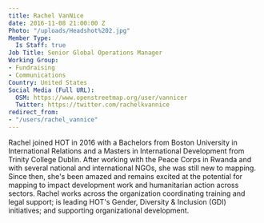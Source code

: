 ```yaml
---
title: Rachel VanNice
date: 2016-11-08 21:00:00 Z
Photo: "/uploads/Headshot%202.jpg"
Member Type:
  Is Staff: true
Job Title: Senior Global Operations Manager
Working Group:
- Fundraising
- Communications
Country: United States
Social Media (Full URL):
  OSM: https://www.openstreetmap.org/user/vannicer
  Twitter: https://twitter.com/rachelkvannice
redirect_from:
- "/users/rachel_vannice"
---
```


Rachel joined HOT in 2016 with a Bachelors from Boston University in International Relations and a Masters in International Development from Trinity College Dublin. After working with the Peace Corps in Rwanda and with several national and international NGOs, she was still new to mapping. Since then, she's been amazed and remains excited at the potential for mapping to impact development work and humanitarian action across sectors. Rachel works across the organization coordinating training and legal support; is leading HOT's Gender, Diversity & Inclusion (GDI) initiatives; and supporting organizational development.  